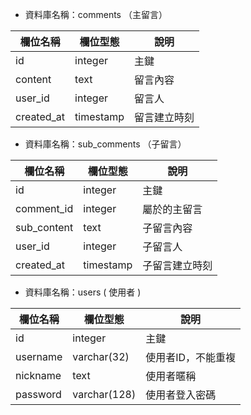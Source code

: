 - 資料庫名稱：comments （主留言）

| 欄位名稱 | 欄位型態 | 說明 |
|----------|----------|------|
|  id  |    integer      | 主鍵     |
| content   | text | 留言內容  |
| user_id   | integer | 留言人  |
| created_at   | timestamp | 留言建立時刻  |

- 資料庫名稱：sub_comments （子留言）

| 欄位名稱 | 欄位型態 | 說明 |
|----------|----------|------|
|  id  |    integer      | 主鍵     |
| comment_id | integer | 屬於的主留言  |
| sub_content   | text | 子留言內容  |
| user_id   | integer | 子留言人  |
| created_at   | timestamp | 子留言建立時刻  |

- 資料庫名稱：users ( 使用者 )

| 欄位名稱 | 欄位型態 | 說明 |
|----------|----------|------|
|  id  |    integer      | 主鍵     |
| username   | varchar(32) | 使用者ID，不能重複  |
| nickname   | text | 使用者暱稱  |
| password   | varchar(128) | 使用者登入密碼  |
